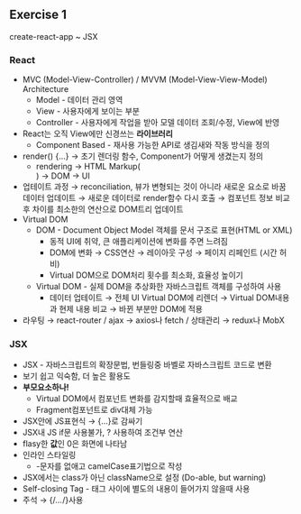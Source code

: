 
## Exercise 1

create-react-app ~ JSX

### React

* MVC (Model-View-Controller) / MVVM (Model-View-View-Model) Architecture
  * Model - 데이터 관리 영역
  * View - 사용자에게 보이는 부분
  * Controller - 사용자에게 작업을 받아 모델 데이터 조회/수정, View에 반영
* React는 오직 View에만 신경쓰는 **라이브러리**
  * Component Based - 재사용 가능한 API로 생김새와 작동 방식을 정의
* render() {...} → 초기 렌더링 함수, Component가 어떻게 생겼는지 정의
  * rendering → HTML Markup(<div>) → DOM → UI
* 업테이트 과정 → reconciliation, 뷰가 변형되는 것이 아니라 새로운 요소로 바꿈
  데이터 업데이트 → 새로운 데이터로 render함수 다시 호출 → 컴포넌트 정보 비교후 차이를 최소한의 연산으로 DOM트리 업데이트
* Virtual DOM
  * DOM - Document Object Model 객체를 문서 구조로 표현(HTML or XML)
    * 동적 UI에 취약, 큰 애플리케이션에 변화를 주면 느려짐
    * DOM에 변화 → CSS연산 → 레이아웃 구성 → 페이지 리페인트 (시간 허비)
    * Virtual DOM으로 DOM처리 횟수를 최소화, 효율성 높이기
  * Virtual DOM - 실제 DOM을 추상화한 자바스크립트 객체를 구성하여 사용
    * 데이터 업테이트 → 전체 UI Virtual DOM에 리렌더 → Virtual DOM내용과 현제 내용 비교 → 바뀐 부분만 DOM에 적용
* 라우팅 → react-router / ajax → axios나 fetch / 상태관리 → redux나 MobX

### JSX

* JSX - 자바스크립트의 확장문법, 번들링중 바벨로 자바스크립트 코드로 변환
* 보기 쉽고 익숙함, 더 높은 활용도
* **부모요소하나!**
  * Virtual DOM에서 컴포넌트 변화를 감지할때 효율적으로 배교
  * Fragment컴포넌트로 div대체 가능
* JSX안에 JS표현식 → {...}로 감싸기
* JSX내 JS if문 사용불가, ? 사용하여 조건부 연산
* flasy한 **값**인 0은 화면에 나타남
* 인라인 스타일링
  * -문자를 없애고 camelCase표기법으로 작성
* JSX에서는 class가 아닌 className으로 설정 (Do-able, but warning)
* Self-closing Tag - 태그 사이에 별도의 내용이 들어가지 않을때 사용
* 주석 → {/*...*/}사용

